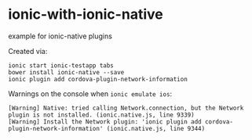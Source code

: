 # ionic-with-ionic-native
example for ionic-native plugins

Created via:

```
ionic start ionic-testapp tabs 
bower install ionic-native --save
ionic plugin add cordova-plugin-network-information
```

Warnings on the console when `ionic emulate ios`:

```
[Warning] Native: tried calling Network.connection, but the Network plugin is not installed. (ionic.native.js, line 9339)
[Warning] Install the Network plugin: 'ionic plugin add cordova-plugin-network-information' (ionic.native.js, line 9344)
```
